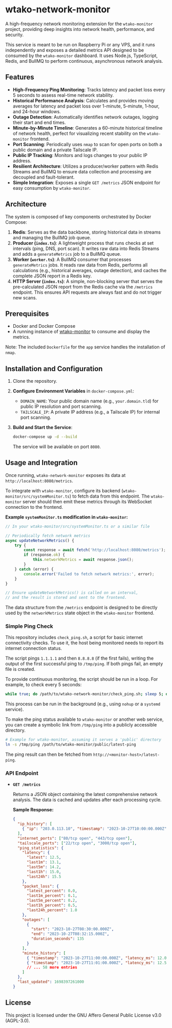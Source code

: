 # wtako-network-monitor

A high-frequency network monitoring extension for the `wtako-monitor` project, providing deep insights into network health, performance, and security.

This service is meant to be run on Raspberry Pi or any VPS, and it runs independently and exposes a detailed metrics API designed to be consumed by the `wtako-monitor` dashboard. It uses Node.js, TypeScript, Redis, and BullMQ to perform continuous, asynchronous network analysis.

## Features

-   **High-Frequency Ping Monitoring**: Tracks latency and packet loss every 5 seconds to assess real-time network stability.
-   **Historical Performance Analysis**: Calculates and provides moving averages for latency and packet loss over 1-minute, 5-minute, 1-hour, and 24-hour windows.
-   **Outage Detection**: Automatically identifies network outages, logging their start and end times.
-   **Minute-by-Minute Timeline**: Generates a 60-minute historical timeline of network health, perfect for visualizing recent stability on the `wtako-monitor` frontend.
-   **Port Scanning**: Periodically uses `nmap` to scan for open ports on both a public domain and a private Tailscale IP.
-   **Public IP Tracking**: Monitors and logs changes to your public IP address.
-   **Resilient Architecture**: Utilizes a producer/worker pattern with Redis Streams and BullMQ to ensure data collection and processing are decoupled and fault-tolerant.
-   **Simple Integration**: Exposes a single `GET /metrics` JSON endpoint for easy consumption by `wtako-monitor`.

## Architecture

The system is composed of key components orchestrated by Docker Compose:

1.  **Redis**: Serves as the data backbone, storing historical data in streams and managing the BullMQ job queue.
2.  **Producer (`index.ts`)**: A lightweight process that runs checks at set intervals (ping, DNS, port scan). It writes raw data into Redis Streams and adds a `generateMetrics` job to a BullMQ queue.
3.  **Worker (`worker.ts`)**: A BullMQ consumer that processes `generateMetrics` jobs. It reads raw data from Redis, performs all calculations (e.g., historical averages, outage detection), and caches the complete JSON report in a Redis key.
4.  **HTTP Server (`index.ts`)**: A simple, non-blocking server that serves the pre-calculated JSON report from the Redis cache via the `/metrics` endpoint. This ensures API requests are always fast and do not trigger new scans.

## Prerequisites

-   Docker and Docker Compose
-   A running instance of [wtako-monitor](https://github.com/your-username/wtako-monitor) to consume and display the metrics.

Note: The included `Dockerfile` for the `app` service handles the installation of `nmap`.
## Installation and Configuration

1.  Clone the repository.

2.  **Configure Environment Variables** in `docker-compose.yml`:
    -   `DOMAIN_NAME`: Your public domain name (e.g., `your.domain.tld`) for public IP resolution and port scanning.
    -   `TAILSCALE_IP`: A private IP address (e.g., a Tailscale IP) for internal port scanning.

3.  **Build and Start the Service**:
    ```bash
    docker-compose up -d --build
    ```
    The service will be available on port `8080`.

## Usage and Integration

Once running, `wtako-network-monitor` exposes its data at `http://localhost:8080/metrics`.

To integrate with `wtako-monitor`, configure its backend (`wtako-monitor/src/systemMonitor.ts`) to fetch data from this endpoint. The `wtako-monitor` server should then emit these metrics through its WebSocket connection to the frontend.

**Example `systemMonitor.ts` modification in `wtako-monitor`:**

```typescript
// In your wtako-monitor/src/systemMonitor.ts or a similar file

// Periodically fetch network metrics
async updateNetworkMetrics() {
    try {
        const response = await fetch('http://localhost:8080/metrics');
        if (response.ok) {
            this.networkMetrics = await response.json();
        }
    } catch (error) {
        console.error('Failed to fetch network metrics:', error);
    }
}

// Ensure updateNetworkMetrics() is called on an interval,
// and the result is stored and sent to the frontend.
```

The data structure from the `/metrics` endpoint is designed to be directly used by the `networkMetrics` state object in the `wtako-monitor` frontend.

### Simple Ping Check

This repository includes `check_ping.sh`, a script for basic internet connectivity checks. To use it, the host being monitored needs to report its internet connection status.

The script pings `1.1.1.1` and then `8.8.8.8` (if the first fails), writing the output of the first successful ping to `/tmp/ping`. If both pings fail, an empty file is created.

To provide continuous monitoring, the script should be run in a loop. For example, to check every 5 seconds:
```bash
while true; do /path/to/wtako-network-monitor/check_ping.sh; sleep 5; done
```

This process can be run in the background (e.g., using `nohup` or a `systemd` service).

To make the ping status available to `wtako-monitor` or another web service, you can create a symbolic link from `/tmp/ping` into a publicly accessible directory.
```bash
# Example for wtako-monitor, assuming it serves a 'public' directory
ln -s /tmp/ping /path/to/wtako-monitor/public/latest-ping
```

The ping result can then be fetched from `http://<monitor-host>/latest-ping`.

### API Endpoint

-   **`GET /metrics`**

    Returns a JSON object containing the latest comprehensive network analysis. The data is cached and updates after each processing cycle.

    **Sample Response:**
    ```json
    {
      "ip_history": [
        { "ip": "203.0.113.10", "timestamp": "2023-10-27T10:00:00.000Z" }
      ],
      "internet_ports": ["80/tcp open", "443/tcp open"],
      "tailscale_ports": ["22/tcp open", "3000/tcp open"],
      "ping_statistics": {
        "latency": {
          "latest": 12.5,
          "last1m": 13.1,
          "last5m": 14.2,
          "last1h": 15.0,
          "last24h": 15.5
        },
        "packet_loss": {
          "latest_percent": 0.0,
          "last1m_percent": 0.1,
          "last5m_percent": 0.2,
          "last1h_percent": 0.5,
          "last24h_percent": 1.0
        },
        "outages": [
          {
            "start": "2023-10-27T08:30:00.000Z",
            "end": "2023-10-27T08:32:15.000Z",
            "duration_seconds": 135
          }
        ],
        "minute_history": [
          { "timestamp": "2023-10-27T11:00:00.000Z", "latency_ms": 12.0, "packet_loss_percent": 0 },
          { "timestamp": "2023-10-27T11:01:00.000Z", "latency_ms": 12.5, "packet_loss_percent": 0 },
          // ... 58 more entries
        ]
      },
      "last_updated": 1698397261000
    }
    ```

## License
This project is licensed under the GNU Affero General Public License v3.0 (AGPL-3.0).

